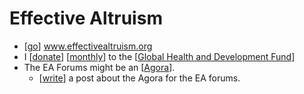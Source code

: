 # Effective Altruism

- [[go]] www.effectivealtruism.org
- I [[donate]] [[monthly]] to the [[Global Health and Development Fund]]
- The EA Forums might be an [[Agora]].
  - [[write]] a post about the Agora for the EA forums.

[//begin]: # "Autogenerated link references for markdown compatibility"
[go]: go "Go"
[donate]: donate "Donate"
[monthly]: monthly "Monthly"
[Global Health and Development Fund]: global-health-and-development-fund "Global Health and Development Fund"
[Agora]: agora "Agora"
[write]: write "Write"
[//end]: # "Autogenerated link references"